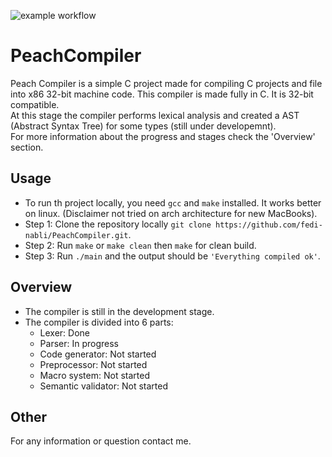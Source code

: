![example workflow](https://github.com/fedi-nabli/PeachCompiler/actions/workflows/c-cpp.yml/badge.svg)

# PeachCompiler

Peach Compiler is a simple C project made for compiling C projects and file into x86 32-bit machine code.
This compiler is made fully in C. It is 32-bit compatible.
<br />
At this stage the compiler performs lexical analysis and created a AST (Abstract Syntax Tree) for some types (still under developemnt).
<br />
For more information about the progress and stages check the 'Overview' section.

## Usage
- To run th project locally, you need `gcc` and `make` installed. It works better on linux. (Disclaimer not tried on arch architecture for new MacBooks).
- Step 1: Clone the repository locally `git clone https://github.com/fedi-nabli/PeachCompiler.git`.
- Step 2: Run `make` or `make clean` then `make` for clean build.
- Step 3: Run `./main` and the output should be `'Everything compiled ok'`.

## Overview
- The compiler is still in the development stage.
- The compiler is divided into 6 parts:
  - Lexer: Done
  - Parser: In progress
  - Code generator: Not started
  - Preprocessor: Not started
  - Macro system: Not started
  - Semantic validator: Not started

## Other
For any information or question contact me.

